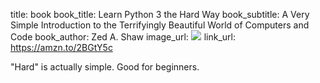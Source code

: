 title: book
book_title: Learn Python 3 the Hard Way
book_subtitle: A Very Simple Introduction to the Terrifyingly Beautiful World of Computers and Code
book_author: Zed A. Shaw
image_url: <a href="https://www.amazon.com/Learn-Python-Hard-Way-Introduction/dp/0134692888/ref=as_li_ss_il?ie=UTF8&qid=1546903122&sr=8-1&keywords=learn+python+3+the+hard+way&linkCode=li3&tag=expaand-20&linkId=f5319f06e167aefa5c95c550aa985e35&language=en_US" target="_blank"><img border="0" src="//ws-na.amazon-adsystem.com/widgets/q?_encoding=UTF8&ASIN=0134692888&Format=_SL250_&ID=AsinImage&MarketPlace=US&ServiceVersion=20070822&WS=1&tag=expaand-20&language=en_US" ></a><img src="https://ir-na.amazon-adsystem.com/e/ir?t=expaand-20&language=en_US&l=li3&o=1&a=0134692888" width="1" height="1" border="0" alt="" style="border:none !important; margin:0px !important;" />
link_url: https://amzn.to/2BGtY5c

"Hard" is actually simple. Good for beginners.
